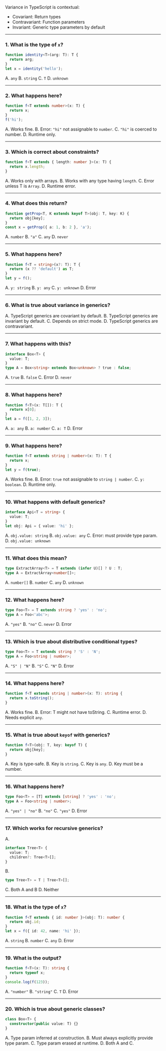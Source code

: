 Variance in TypeScript is contextual:

- Covariant: Return types
- Contravariant: Function parameters
- Invariant: Generic type parameters by default

---

### 1. What is the type of `x`?

```ts
function identity<T>(arg: T): T {
  return arg;
}
let x = identity('hello');
```

A. `any`
B. `string`
C. `T`
D. `unknown`

---

### 2. What happens here?

```ts
function f<T extends number>(x: T) {
  return x;
}
f('hi');
```

A. Works fine.
B. Error: `"hi"` not assignable to `number`.
C. `"hi"` is coerced to number.
D. Runtime only.

---

### 3. Which is correct about constraints?

```ts
function f<T extends { length: number }>(x: T) {
  return x.length;
}
```

A. Works only with arrays.
B. Works with any type having `length`.
C. Error unless T is `Array`.
D. Runtime error.

---

### 4. What does this return?

```ts
function getProp<T, K extends keyof T>(obj: T, key: K) {
  return obj[key];
}
const x = getProp({ a: 1, b: 2 }, 'a');
```

A. `number`
B. `"a"`
C. `any`
D. `never`

---

### 5. What happens here?

```ts
function f<T = string>(x?: T): T {
  return (x ?? 'default') as T;
}
let y = f();
```

A. `y: string`
B. `y: any`
C. `y: unknown`
D. Error

---

### 6. What is true about variance in generics?

A. TypeScript generics are covariant by default.
B. TypeScript generics are invariant by default.
C. Depends on strict mode.
D. TypeScript generics are contravariant.

---

### 7. What happens with this?

```ts
interface Box<T> {
  value: T;
}
type A = Box<string> extends Box<unknown> ? true : false;
```

A. `true`
B. `false`
C. Error
D. `never`

---

### 8. What happens here?

```ts
function f<T>(x: T[]): T {
  return x[0];
}
let a = f([1, 2, 3]);
```

A. `a: any`
B. `a: number`
C. `a: T`
D. Error

---

### 9. What happens here?

```ts
function f<T extends string | number>(x: T): T {
  return x;
}
let y = f(true);
```

A. Works fine.
B. Error: `true` not assignable to `string | number`.
C. `y: boolean`.
D. Runtime only.

---

### 10. What happens with default generics?

```ts
interface Api<T = string> {
  value: T;
}
let obj: Api = { value: 'hi' };
```

A. `obj.value: string`
B. `obj.value: any`
C. Error: must provide type param.
D. `obj.value: unknown`

---

### 11. What does this mean?

```ts
type ExtractArray<T> = T extends (infer U)[] ? U : T;
type A = ExtractArray<number[]>;
```

A. `number[]`
B. `number`
C. `any`
D. `unknown`

---

### 12. What happens here?

```ts
type Foo<T> = T extends string ? 'yes' : 'no';
type A = Foo<'abc'>;
```

A. `"yes"`
B. `"no"`
C. `never`
D. Error

---

### 13. Which is true about distributive conditional types?

```ts
type Foo<T> = T extends string ? 'S' : 'N';
type A = Foo<string | number>;
```

A. `"S" | "N"`
B. `"S"`
C. `"N"`
D. Error

---

### 14. What happens here?

```ts
function f<T extends string | number>(x: T): string {
  return x.toString();
}
```

A. Works fine.
B. Error: T might not have toString.
C. Runtime error.
D. Needs explicit `any`.

---

### 15. What is true about `keyof` with generics?

```ts
function f<T>(obj: T, key: keyof T) {
  return obj[key];
}
```

A. Key is type-safe.
B. Key is `string`.
C. Key is `any`.
D. Key must be a number.

---

### 16. What happens here?

```ts
type Foo<T> = [T] extends [string] ? 'yes' : 'no';
type A = Foo<string | number>;
```

A. `"yes" | "no"`
B. `"no"`
C. `"yes"`
D. Error

---

### 17. Which works for recursive generics?

A.

```ts
interface Tree<T> {
  value: T;
  children?: Tree<T>[];
}
```

B.

```ts
type Tree<T> = T | Tree<T>[];
```

C. Both A and B
D. Neither

---

### 18. What is the type of `x`?

```ts
function f<T extends { id: number }>(obj: T): number {
  return obj.id;
}
let x = f({ id: 42, name: 'hi' });
```

A. `string`
B. `number`
C. `any`
D. Error

---

### 19. What is the output?

```ts
function f<T>(x: T): string {
  return typeof x;
}
console.log(f(123));
```

A. `"number"`
B. `"string"`
C. `T`
D. Error

---

### 20. Which is true about generic classes?

```ts
class Box<T> {
  constructor(public value: T) {}
}
```

A. Type param inferred at construction.
B. Must always explicitly provide type param.
C. Type param erased at runtime.
D. Both A and C.
